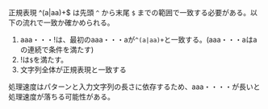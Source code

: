 正規表現 ^(a|aa)+$ は先頭 `^` から末尾 `$` までの範囲で一致する必要がある。以下の流れで一致か確かめられる。

1. aaa・・・!は、最初のaaa・・・aが`^(a|aa)+`と一致する。(aaa・・・aはaの連続で条件を満たす)
1. !は`$`を満たす。
1. 文字列全体が正規表現と一致する

処理速度はパターンと入力文字列の長さに依存するため、aaa・・・・が長いと処理速度が落ちる可能性がある。
